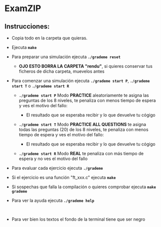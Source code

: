 # ExamZIP

## Instrucciones: 

<ul>
<li><p>Copia todo en la carpeta que quieras.</p></li>
<li><p>Ejecuta <strong><code>make</code></strong></p></li>
<li><p>Para preparar una simulación ejecuta <strong><code>./grademe reset</code></strong> </p></li>
    <ul>
        <li><p><strong>OJO ESTO BORRA LA CARPETA "rendu"</strong>, si quieres conservar tus ficheros de dicha carpeta, muevelos antes</p></li>
    </ul>
<li><p>Para comenzar una simulación ejecuta <strong><code>./grademe start P</code></strong>, <strong><code>./grademe start T</code></strong> o <strong><code>./grademe start R</code></strong></p></li>
    <ul>
        <li><p><strong><code>./grademe start P</code></strong> Modo <strong>PRACTICE</strong> aleatoriamente te asigna las preguntas de los 8 niveles, te penaliza con menos tiempo de espera y ves el motivo del fallo:</p></li>
        <ul>
            <li><p>El resultado que se esperaba recibir y lo que devuelve tu cógigo</p></li>
        </ul>
        <li><p><strong><code>./grademe start T</code></strong> Modo <strong>PRACTICE ALL QUESTIONS</strong> te asigna todas las preguntas (20) de los 8 niveles, te penaliza con menos tiempo de espera y ves el motivo del fallo:</p></li>
        <ul>
            <li><p>El resultado que se esperaba recibir y lo que devuelve tu cógigo</p></li>
        </ul>       
        <li><p><strong><code>./grademe start R</code></strong> Modo <strong>REAL</strong> te penaliza con más tiempo de espera y no ves el motivo del fallo</p></li>        
    </ul>
<li><p>Para evaluar cada ejercicio ejecuta <strong><code>./grademe</code></strong></p></li>
<li><p>Si el ejercicio es una función "ft_xxx.c" ejecuta <strong><code>make</code></strong></p></li>
<li><p>Si sospechas que falla la compilación o quieres comprobar ejecuta <strong><code>make grademe</code></strong></p></li>
<li><p>Para ver la ayuda ejecuta <strong><code>./grademe help</code></strong></p></li>   
<br />   
<li><p>Para ver bien los textos el fondo de la terminal tiene que ser negro</p></li>   
</ul>
